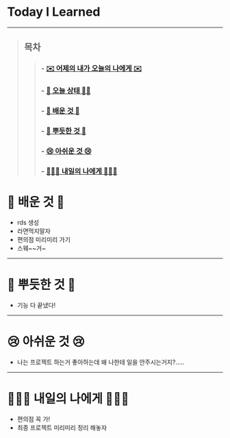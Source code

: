 

# Today I Learned

---

> ## 목차
>
> > ###  - [✉️ 어제의 내가 오늘의 나에게 ✉️](#%EF%B8%8F-%EC%96%B4%EC%A0%9C%EC%9D%98-%EB%82%B4%EA%B0%80-%EC%98%A4%EB%8A%98%EC%9D%98-%EB%82%98%EC%97%90%EA%B2%8C-%EF%B8%8F)
> >
> > ###  - [👵 오늘 상태 👵🏻](#%EC%98%A4%EB%8A%98-%EC%83%81%ED%83%9C--)
> >
> > ###  - [🧐 배운 것 🧐](#-%EB%B0%B0%EC%9A%B4-%EA%B2%83-)
> >
> > ###  - [🥰 뿌듯한 것 🥰](#-%EB%BF%8C%EB%93%AF%ED%95%9C-%EA%B2%83-)
> >
> > ###  - [😢 아쉬운 것 😢](#-%EC%95%84%EC%89%AC%EC%9A%B4-%EA%B2%83-)
> >
> > ###  - [🙋🏻‍♀️ 내일의 나에게 🙋🏻‍♀️](#%EF%B8%8F-%EB%82%B4%EC%9D%BC%EC%9D%98-%EB%82%98%EC%97%90%EA%B2%8C-%EF%B8%8F)



# 🧐 배운 것 🧐

- rds 생성
- 라면먹지말자
- 편의점 미리미리 가기 
- 스웨~~거~


---

# 🥰 뿌듯한 것 🥰

- 기능 다 끝냈다! 

---

# 😢 아쉬운 것 😢

- 나는 프로젝트 하는거 좋아하는데 왜 나한테 일을 안주시는거지?.....

---

# 🙋🏻‍♀️ 내일의 나에게 🙋🏻‍♀️

- 편의점 꼭 가!
- 최종 프로젝트 미리미리 정리 해놓자

